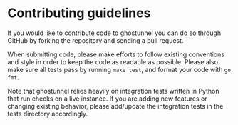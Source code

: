 # Contributing guidelines

If you would like to contribute code to ghostunnel you can do so through GitHub
by forking the repository and sending a pull request.

When submitting code, please make efforts to follow existing conventions and
style in order to keep the code as readable as possible. Please also make sure
all tests pass by running `make test`, and format your code with `go fmt`.

Note that ghostunnel relies heavily on integration tests written in Python that
run checks on a live instance. If you are adding new features or changing
existing behavior, please add/update the integration tests in the tests
directory accordingly.
